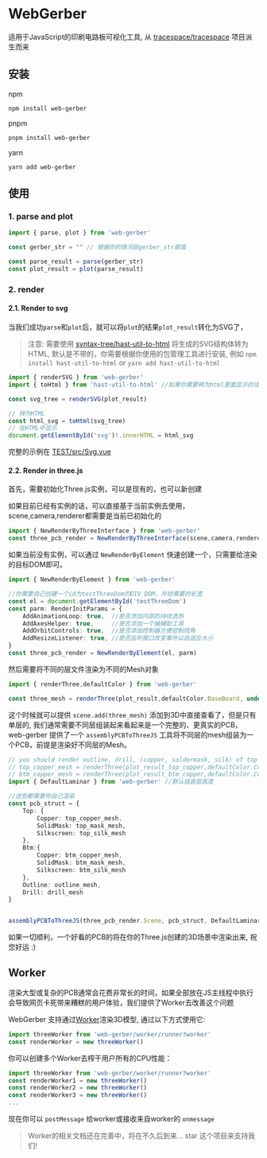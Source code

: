 # WebGerber
适用于JavaScript的印刷电路板可视化工具, 从 [tracespace/tracespace](https://github.com/tracespace/tracespace) 项目派生而来


## 安装
npm
```shell
npm install web-gerber
```
pnpm
```shell
pnpm install web-gerber
```
yarn
```shell
yarn add web-gerber
```

## 使用
### 1. parse and plot
```typescript
import { parse, plot } from 'web-gerber'

const gerber_str = "" // 根据你的情况给gerber_str赋值

const parse_result = parse(gerber_str)
const plot_result = plot(parse_result)
```
### 2. render
#### 2.1. Render to svg
当我们成功`parse`和`plot`后，就可以将`plot`的结果`plot_result`转化为SVG了，
> 注意: 需要使用 [syntax-tree/hast-util-to-html](https://github.com/syntax-tree/hast-util-to-html) 将生成的SVG结构体转为HTML, 默认是不带的，你需要根据你使用的包管理工具进行安装, 例如 `npm install hast-util-to-html` or `yarn add hast-util-to-html`
```TypeScript
import { renderSVG } from 'web-gerber'
import { toHtml } from 'hast-util-to-html' //如果你需要转为html里面显示的话需要导入这个

const svg_tree = renderSVG(plot_result)

// 转为HTML
const html_svg = toHtml(svg_tree)
// 在HTML中显示
document.getElementById('svg')!.innerHTML = html_svg
```
完整的示例在 [TEST/src/Svg.vue](https://github.com/rakirizu/WebGerber/blob/main/TEST/src/Svg.vue)
#### 2.2. Render in three.js
首先，需要初始化Three.js实例，可以是现有的，也可以新创建

如果目前已经有实例的话，可以直接基于当前实例去使用，scene,camera,renderer都需要是当前已初始化的
```typescript
import { NewRenderByThreeInterface } from 'web-gerber'
const three_pcb_render = NewRenderByThreeInterface(scene,camera,renderer)
```
如果当前没有实例，可以通过 `NewRenderByElement` 快速创建一个，只需要给渲染的目标DOM即可。
```typescript
import { NewRenderByElement } from 'web-gerber'

//你需要自己创建一个id为testThreeDom的DIV DOM，并给需要的长宽
const el = document.getElementById('testThreeDom') 
const parm: RenderInitParams = {
    AddAnimationLoop: true,  //是否添加内部的持续选热
    AddAxesHelper: true,     //是否添加一个轴辅助工具
    AddOrbitControls: true,  //是否添加控制器方便控制视角
    AddResizeListener: true, //是否监听窗口改变事件以自适应大小
}
const three_pcb_render = NewRenderByElement(el, parm)
```

然后需要将不同的层文件渲染为不同的Mesh对象
```Typescript
import { renderThree,defaultColor } from 'web-gerber'

const three_mesh = renderThree(plot_result,defaultColor.BaseBoard, undefined, false)

```
这个时候就可以提供 `scene.add(three_mesh)` 添加到3D中直接查看了，但是只有单层的, 我们通常需要不同层组装起来看起来是一个完整的、更真实的PCB，web-gerber 提供了一个 `assemblyPCBToThreeJS` 工具将不同层的mesh组装为一个PCB，前提是渲染好不同层的Mesh。
```typescript
// you should render outline, drill, (copper, soldermask, silk) of top and bottom
// top_copper_mesh = renderThree(plot_result_top_copper,defaultColor.Copper, undefined, false)
// btm_copper_mesh = renderThree(plot_result_btm_copper,defaultColor.Copper, undefined, false)
import { DefaultLaminar } from 'web-gerber' //默认组装层高度

//这些都需要你自己渲染
const pcb_struct = {
	Top: {
		Copper: top_copper_mesh,
		SolidMask: top_mask_mesh,
		Silkscreen: top_silk_mesh
	},
	Btm:{
		Copper: btm_copper_mesh,
		SolidMask: btm_mask_mesh,
		Silkscreen: btm_silk_mesh
	},
	Outline: outline_mesh,
	Drill: drill_mesh
}


assemblyPCBToThreeJS(three_pcb_render.Scene, pcb_struct, DefaultLaminar)
```
如果一切顺利，一个好看的PCB的将在你的Three.js创建的3D场景中渲染出来, 祝您好运 :)

## Worker
渲染大型或复杂的PCB通常会花费非常长的时间，如果全部放在JS主线程中执行会导致网页卡死带来糟糕的用户体验，我们提供了Worker去改善这个问题

WebGerber 支持通过[Worker](https://developer.mozilla.org/en-US/docs/Web/API/Worker/Worker)渲染3D模型, 通过以下方式使用它:
```Typescript
import threeWorker from 'web-gerber/worker/runner?worker'
const renderWorker = new threeWorker()
```
你可以创建多个Worker去榨干用户所有的CPU性能：

```typescript
import threeWorker from 'web-gerber/worker/runner?worker'
const renderWorker1 = new threeWorker()
const renderWorker2 = new threeWorker()
const renderWorker3 = new threeWorker()
...
```
现在你可以 `postMessage` 给worker或接收来自worker的 `onmessage`

> Worker的相关文档还在完善中，将在不久后到来...
> star 这个项目来支持我们!